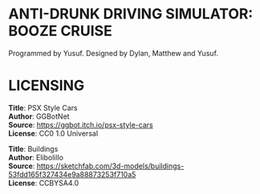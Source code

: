 # ANTI-DRUNK DRIVING SIMULATOR: BOOZE CRUISE
Programmed by Yusuf. Designed by Dylan, Matthew and Yusuf.

# LICENSING 
**Title**: PSX Style Cars  
**Author**: GGBotNet  
**Source**: https://ggbot.itch.io/psx-style-cars  
**License**: CC0 1.0 Universal
	
**Title**: Buildings  
**Author**: Elibolillo  
**Source**: https://sketchfab.com/3d-models/buildings-53fdd165f327434e9a88873253f710a5  
**License**: CCBYSA4.0




